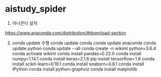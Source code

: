 # aistudy_spider
 
1. 아나콘다 설치

https://www.anaconda.com/distribution/#download-section

2. conda update 수행
 conda update conda
 conda update anaconda
 conda update python
 conda update --all
 conda create -n wikiml python=3.6.4
 conda activate wikiml
 conda install pandas=0.22.0
 conda install numpy=1.14.1
 conda install keras=2.1.6
 pip install tensorflow=1.8
 conda install scikit-learn=0.19.1
 conda install seaborn=0.8.1
 conda install IPython
 conda install python-graphviz
 conda install matplotlib

